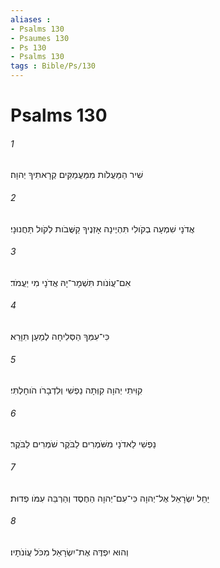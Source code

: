 ```yaml
---
aliases : 
- Psalms 130
- Psaumes 130
- Ps 130
- Psalms 130
tags : Bible/Ps/130
---
```


# Psalms 130

###### 1
שִׁיר הַמַּעֲלֹות מִמַּעֲמַקִּים קְרָאתִיךָ יְהוָה׃
###### 2
אֲדֹנָי שִׁמְעָה בְקֹולִי תִּהְיֶינָה אָזְנֶיךָ קַשֻּׁבֹות לְקֹול תַּחֲנוּנָי׃
###### 3
אִם־עֲוֹנֹות תִּשְׁמָר־יָהּ אֲדֹנָי מִי יַעֲמֹד׃
###### 4
כִּי־עִמְּךָ הַסְּלִיחָה לְמַעַן תִּוָּרֵא׃
###### 5
קִוִּיתִי יְהוָה קִוְּתָה נַפְשִׁי וְלִדְבָרֹו הֹוחָלְתִּי׃
###### 6
נַפְשִׁי לַאדֹנָי מִשֹּׁמְרִים לַבֹּקֶר שֹׁמְרִים לַבֹּקֶר׃
###### 7
יַחֵל יִשְׂרָאֵל אֶל־יְהוָה כִּי־עִם־יְהוָה הַחֶסֶד וְהַרְבֵּה עִמֹּו פְדוּת׃
###### 8
וְהוּא יִפְדֶּה אֶת־יִשְׂרָאֵל מִכֹּל עֲוֹנֹתָיו׃
